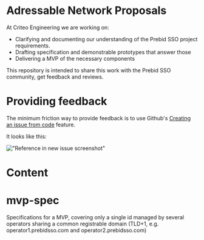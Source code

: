 # Adressable Network Proposals

At Criteo Engineering we are working on:
- Clarifying and documenting our understanding of the Prebid SSO project requirements.
- Drafting specification and demonstrable prototypes that answer those
- Delivering a MVP of the necessary components

This repository is intended to share this work with the Prebid SSO community, get feedback and reviews.

# Providing feedback

The minimum friction way to provide feedback is to use Github's
[Creating an issue from code](https://docs.github.com/en/issues/tracking-your-work-with-issues/creating-an-issue#creating-an-issue-from-code)
feature.

It looks like this:

!["Reference in new issue screenshot"](https://docs.github.com/assets/images/help/repository/open-new-issue-specific-line.png)

# Content

# mvp-spec

Specifications for a MVP, covering only a single id managed by several operators sharing a common registrable domain (TLD+1, e.g. operator1.prebidsso.com and operator2.prebidsso.com)
